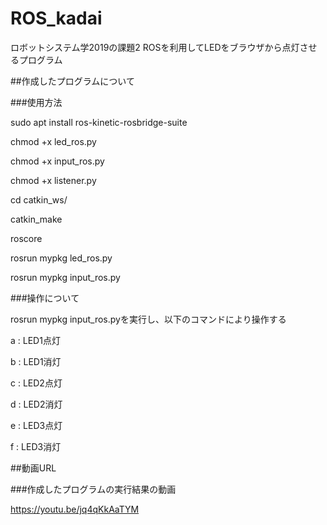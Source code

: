# ROS_kadai

ロボットシステム学2019の課題2 ROSを利用してLEDをブラウザから点灯させるプログラム

##作成したプログラムについて

###使用方法　

sudo apt install ros-kinetic-rosbridge-suite

chmod +x led_ros.py

chmod +x input_ros.py

chmod +x listener.py

cd catkin_ws/

catkin_make

roscore

rosrun mypkg led_ros.py

rosrun mypkg input_ros.py

###操作について

rosrun mypkg input_ros.pyを実行し、以下のコマンドにより操作する

a : LED1点灯

b : LED1消灯

c : LED2点灯

d : LED2消灯

e : LED3点灯

f : LED3消灯

##動画URL

###作成したプログラムの実行結果の動画

https://youtu.be/jq4qKkAaTYM

